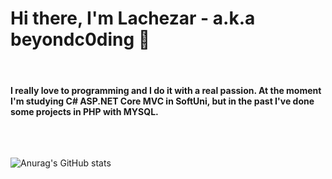 <h1>Hi there, I'm Lachezar - a.k.a beyondc0ding 👋</h1> 

</br>
<!-- ABOUT-ME-POST-LIST:START -->
<h4>I really love to programming and I do it with a real passion. At the moment I'm studying C# ASP.NET Core MVC in SoftUni, but in the past I've done some projects in PHP with MYSQL.</h4>
<!-- ABOUT-ME-POST-LIST:END -->
  
</br>

<!-- GITHUB-STATS-POST-LIST:START -->
##
![Anurag's GitHub stats](https://github-readme-stats.vercel.app/api?username=beyondc0ding&show_icons=true&theme=radical)
<!-- GITHUB-STATS-POST-LIST:END -->
